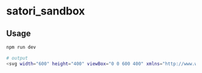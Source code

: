 # satori_sandbox

## Usage
```sh
npm run dev

# output
<svg width="600" height="400" viewBox="0 0 600 400" xmlns="http://www.w3.org/2000/svg">...</svg>
```
